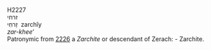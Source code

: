 H2227  
זרחי  
זַרחִי ‎ zarchı̂y  
*zar-khee‘*  
Patronymic from [2226](h2226) a *Zarchite* or descendant of Zerach: -
Zarchite.  
